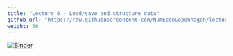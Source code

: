```yaml
---
title: "Lecture 6 - Load/save and structure data"
github_url: "https://raw.githubusercontent.com/NumEconCopenhagen/lectures-2019/master/06/Load%20save%20and%20structure%20data.ipynb"
weight: 30
---
```

[![Binder](https://mybinder.org/badge_logo.svg)](https://mybinder.org/v2/gh/NumEconCopenhagen/lectures-2019/master?urlpath=lab/tree/06/Load%20save%20and%20structure%20data.ipynb
)
